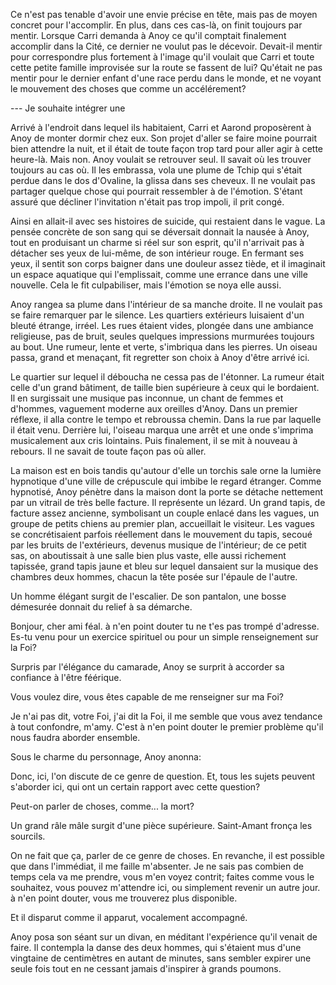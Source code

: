 Ce n'est pas tenable d'avoir une envie précise en tête, mais pas de
moyen concret pour l'accomplir. En plus, dans ces cas-là, on finit
toujours par mentir. Lorsque Carri demanda à Anoy ce qu'il comptait
finalement accomplir dans la Cité, ce dernier ne voulut pas le
décevoir. Devait-il mentir pour correspondre plus fortement à l'image
qu'il voulait que Carri et toute cette petite famille improvisée sur
la route se fassent de lui? Qu'était ne pas mentir pour le dernier
enfant d'une race perdu dans le monde, et ne voyant le mouvement des
choses que comme un accélérement?

--- Je souhaite intégrer une 


Arrivé à l'endroit dans lequel ils habitaient, Carri et Aarond
proposèrent à Anoy de monter dormir chez eux. Son projet d'aller se
faire moine pourrait bien attendre la nuit, et il était de toute façon
trop tard pour aller agir à cette heure-là. Mais non. Anoy voulait se
retrouver seul. Il savait où les trouver toujours au cas où. Il les
embrassa, vola une plume de Tchip qui s'était perdue dans le dos
d'Ovaline, la glissa dans ses cheveux. Il ne voulait pas partager
quelque chose qui pourrait ressembler à de l'émotion. S'étant assuré
que décliner l'invitation n'était pas trop impoli, il prit congé.

Ainsi en allait-il avec ses histoires de suicide, qui restaient dans
le vague. La pensée concrète de son sang qui se déversait donnait la
nausée à Anoy, tout en produisant un charme si réel sur son esprit,
qu'il n'arrivait pas à détacher ses yeux de lui-même, de son intérieur
rouge. En fermant ses yeux, il sentit son corps baigner dans une
douleur assez tiède, et il imaginait un espace aquatique qui
l'emplissait, comme une errance dans une ville nouvelle. Cela le fit
culpabiliser, mais l'émotion se noya elle aussi.

Anoy rangea sa plume dans l'intérieur de sa manche droite. Il ne
voulait pas se faire remarquer par le silence. Les quartiers
extérieurs luisaient d'un bleuté étrange, irréel. Les rues étaient
vides, plongée dans une ambiance religieuse, pas de bruit, seules
quelques impressions murmurées toujours au bout. Une rumeur, lente et
verte, s'imbriqua dans les pierres. Un oiseau passa, grand et
menaçant, fit regretter son choix à Anoy d'être arrivé ici.

Le quartier sur lequel il déboucha ne cessa pas de l'étonner. La
rumeur était celle d'un grand bâtiment, de taille bien supérieure à
ceux qui le bordaient. Il en surgissait une musique pas inconnue, un
chant de femmes et d'hommes, vaguement moderne aux oreilles
d'Anoy. Dans un premier réflexe, il alla contre le tempo et rebroussa
chemin. Dans la rue par laquelle il était venu. Derrière lui, l'oiseau
marqua une arrêt et une onde s'imprima musicalement aux cris
lointains. Puis finalement, il se mit à nouveau à rebours. Il ne
savait de toute façon pas où aller.

La maison est en bois tandis qu'autour d'elle un torchis sale orne la
lumière hypnotique d'une ville de crépuscule qui imbibe le regard
étranger. Comme hypnotisé, Anoy pénètre dans la maison dont la porte
se détache nettement par un vitrail de très belle facture. Il
représente un lézard. Un grand tapis, de facture assez ancienne,
symbolisant un couple enlacé dans les vagues, un groupe de petits
chiens au premier plan, accueillait le visiteur. Les vagues se
concrétisaient parfois réellement dans le mouvement du tapis, secoué
par les bruits de l'extérieurs, devenus musique de l'intérieur; de ce
petit sas, on aboutissait à une salle bien plus vaste, elle aussi
richement tapissée, grand tapis jaune et bleu sur lequel dansaient sur
la musique des chambres deux hommes, chacun la tête posée sur l'épaule
de l'autre.

Un homme élégant surgit de l'escalier. De son pantalon, une bosse
démesurée donnait du relief à sa démarche.

Bonjour, cher ami féal. à n'en point douter tu ne t'es pas trompé
d'adresse. Es-tu venu pour un exercice spirituel ou pour un
simple renseignement sur la Foi?

Surpris par l'élégance du camarade, Anoy se surprit à accorder sa
confiance à l'être féérique.

Vous voulez dire, vous êtes capable de me renseigner sur ma Foi?

Je n'ai pas dit, votre Foi, j'ai dit la Foi, il me semble que vous
avez tendance à tout confondre, m'amy. C'est à n'en point douter le
premier problème qu'il nous faudra aborder ensemble.

Sous le charme du personnage, Anoy anonna:

Donc, ici, l'on discute de ce genre de question. Et, tous les sujets
peuvent s'aborder ici, qui ont un certain rapport avec cette question?

Peut-on parler de choses, comme... la mort?

Un grand râle mâle surgit d'une pièce supérieure. Saint-Amant fronça
les sourcils.

On ne fait que ça, parler de ce genre de choses. En revanche, il est
possible que dans l'immédiat, il me faille m'absenter. Je ne sais pas
combien de temps cela va me prendre, vous m'en voyez contrit; faites
comme vous le souhaitez, vous pouvez m'attendre ici, ou simplement
revenir un autre jour. à n'en point douter, vous me trouverez plus
disponible.

Et il disparut comme il apparut, vocalement accompagné.

Anoy posa son séant sur un divan, en méditant l'expérience qu'il
venait de faire. Il contempla la danse des deux hommes, qui s'étaient
mus d'une vingtaine de centimètres en autant de minutes, sans sembler
expirer une seule fois tout en ne cessant jamais d'inspirer à grands
poumons.
